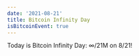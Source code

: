 ```yaml
---
date: '2021-08-21'
title: Bitcoin Infinity Day
isBitcoinEvent: true
---
```


Today is Bitcoin Infinity Day: ∞/21M on 8/21!
